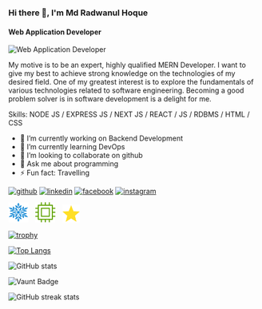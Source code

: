 ### Hi there 👋, I'm Md Radwanul Hoque
#### Web Application Developer
![Web Application Developer](https://media.licdn.com/dms/image/v2/D5616AQGI17-BcuJ9ng/profile-displaybackgroundimage-shrink_350_1400/profile-displaybackgroundimage-shrink_350_1400/0/1661571443755?e=1747872000&v=beta&t=i63JZG1n4CF5SgFzBS2NjPRMVrkicDpw_bIU6vOpsb8)

My motive  is to be an expert, highly qualified MERN Developer. I want to give my best to achieve strong knowledge on the technologies of my desired field. One of my greatest interest is to explore the fundamentals of various technologies related to software engineering. Becoming a good problem solver is in software development is a delight for me.

Skills: NODE JS / EXPRESS JS / NEXT JS / REACT / JS / RDBMS / HTML / CSS

- 🔭 I’m currently working on Backend Development 
- 🌱 I’m currently learning DevOps 
- 👯 I’m looking to collaborate on github 
- 💬 Ask me about programming 
- ⚡ Fun fact: Travelling 


[<img src='https://cdn.jsdelivr.net/npm/simple-icons@3.0.1/icons/github.svg' alt='github' height='40'>](https://github.com/hoqradwan)  [<img src='https://cdn.jsdelivr.net/npm/simple-icons@3.0.1/icons/linkedin.svg' alt='linkedin' height='40'>](https://www.linkedin.com/in/https://www.linkedin.com/in/hoqradwan//)  [<img src='https://cdn.jsdelivr.net/npm/simple-icons@3.0.1/icons/facebook.svg' alt='facebook' height='40'>](https://www.facebook.com/https://www.facebook.com/hoqradwan)  [<img src='https://cdn.jsdelivr.net/npm/simple-icons@3.0.1/icons/instagram.svg' alt='instagram' height='40'>](https://www.instagram.com/https://www.instagram.com/hmdradwanul//)  

<a href='https://archiveprogram.github.com/'><img src='https://raw.githubusercontent.com/acervenky/animated-github-badges/master/assets/acbadge.gif' width='40' height='40'></a> <a href='https://docs.github.com/en/developers'><img src='https://raw.githubusercontent.com/acervenky/animated-github-badges/master/assets/devbadge.gif' width='40' height='40'></a> <a href='https://stars.github.com/'><img src='https://raw.githubusercontent.com/acervenky/animated-github-badges/master/assets/starbadge.gif' width='35' height='35'></a> 

[![trophy](https://github-profile-trophy.vercel.app/?username=hoqradwan)](https://github.com/ryo-ma/github-profile-trophy)

[![Top Langs](https://github-readme-stats.vercel.app/api/top-langs/?username=hoqradwan)](https://github.com/anuraghazra/github-readme-stats)

![GitHub stats](https://github-readme-stats.vercel.app/api?username=hoqradwan&show_icons=true&count_private=true)  

![Vaunt Badge](https://api.vaunt.dev/v1/github/entities/hoqradwan/contributions?format=svg&private=true)  

![GitHub streak stats](https://streak-stats.demolab.com/?user=hoqradwan)  


